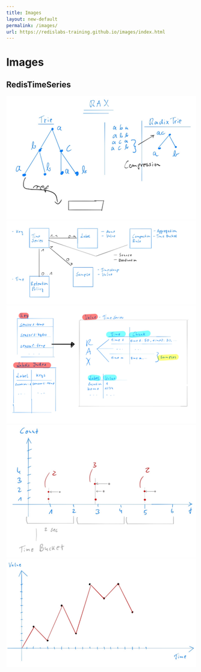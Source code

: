 ```yaml
---
title: Images
layout: new-default
permalink: /images/
url: https://redislabs-training.github.io/images/index.html
---
```


# Images

## RedisTimeSeries

<img src="https://raw.githubusercontent.com/redislabs-training/redislabs-training.github.io/master/img/1ec034820170d086c02344d6a54b0077.jpg"/>

<img src="https://raw.githubusercontent.com/redislabs-training/redislabs-training.github.io/master/img/7e77f8ae1d2109eac58243be9ba4cc43.jpg"/>

<img src="https://raw.githubusercontent.com/redislabs-training/redislabs-training.github.io/master/img/ba95342a8ca19a046e8a049a55bd7880.jpg"/>

<img src="https://raw.githubusercontent.com/redislabs-training/redislabs-training.github.io/master/img/bedded82233604213bc6787fd4a623d8.jpg"/>

<img src="https://raw.githubusercontent.com/redislabs-training/redislabs-training.github.io/master/img/eb82cc7572bc65d9647bda40716311d2.jpg"/>
